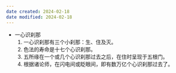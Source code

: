 ```yaml
---
date created: 2024-02-18
date modified: 2024-02-18
---
```

- 一心识刹那
    1. 一心识刹那有三个小刹那：生、住及灭。
    2. 色法的寿命是十七个心识刹那。
    3. 五所缘在一个或几个心识刹那过去之后，在住时呈现于五根门。
    4. 根据诸论师，在闪电间或眨眼间，即有数万亿个心识刹那过去了。
